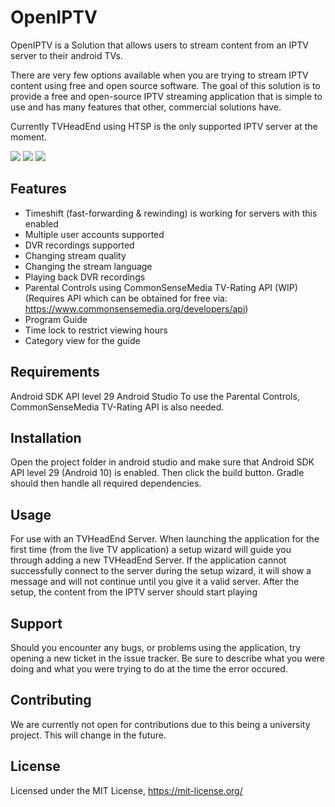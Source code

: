 # OpenIPTV
OpenIPTV is a Solution that allows users to stream content from an IPTV server
to their android TVs.

There are very few options available when you are trying to stream IPTV content
using free and open source software. The goal of this solution is to provide a
free and open-source IPTV streaming application that is simple to use and has
many features that other, commercial solutions have.

Currently TVHeadEnd using HTSP is the only supported IPTV server at the moment.

[![](Screenshots/Screenshot-1)](https://raw.githubusercontent.com/Wa11bang/OpenIPTV/master/Screenshots/Screenshot-1.png)
[![](Screenshots/Screenshot-2)](https://raw.githubusercontent.com/Wa11bang/OpenIPTV/master/Screenshots/Screenshot-2.png)
[![](Screenshots/Screenshot-3)](https://raw.githubusercontent.com/Wa11bang/OpenIPTV/master/Screenshots/Screenshot-3.png)

## Features

* Timeshift (fast-forwarding & rewinding) is working for servers with this enabled
* Multiple user accounts supported
* DVR recordings supported
* Changing stream quality
* Changing the stream language
* Playing back DVR recordings
* Parental Controls using CommonSenseMedia TV-Rating API (WIP) (Requires API which can be obtained for free via: https://www.commonsensemedia.org/developers/api)
* Program Guide
* Time lock to restrict viewing hours
* Category view for the guide

## Requirements

Android SDK API level 29
Android Studio
To use the Parental Controls, CommonSenseMedia TV-Rating API is also needed.

## Installation

Open the project folder in android studio and make sure that Android SDK API level 29 (Android 10) is enabled.
Then click the build button.
Gradle should then handle all required dependencies.

## Usage

For use with an TVHeadEnd Server.
When launching the application for the first time (from the live TV application) a setup wizard will guide you through adding a new TVHeadEnd Server.
If the application cannot successfully connect to the server during the setup wizard, it will show a message and will not continue until you give it a valid server.
After the setup, the content from the IPTV server should start playing

## Support

Should you encounter any bugs, or problems using the application, try opening a new ticket in the issue tracker.
Be sure to describe what you were doing and what you were trying to do at the time the error occured.

## Contributing

We are currently not open for contributions due to this being a university project.
This will change in the future.

## License

Licensed under the MIT License, https://mit-license.org/
